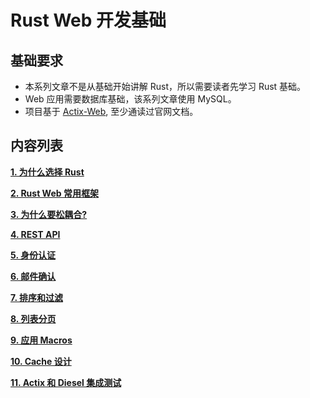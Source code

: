 # Rust Web 开发基础

## 基础要求

- 本系列文章不是从基础开始讲解 Rust，所以需要读者先学习 Rust 基础。
- Web 应用需要数据库基础，该系列文章使用 MySQL。
- 项目基于 [Actix-Web](https://actix.rs/), 至少通读过官网文档。

## 内容列表

**[1. 为什么选择 Rust ](/chapters/why_rust.md)**

**[2. Rust Web 常用框架](/chapters/web_framework.md)**

**[3. 为什么要松耦合?](/chapters/loose_coupling.md)**

**[4. REST API](/chapters/rest-api.md)**

**[5. 身份认证](/chapters/authentication.md)**

**[6. 邮件确认]()**

**[7. 排序和过滤]()**

**[8. 列表分页]()**

**[9. 应用 Macros ]()**

**[10. Cache 设计]()**

**[11. Actix 和 Diesel 集成测试]()**


